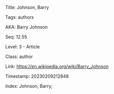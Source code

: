 Title:  Johnson, Barry

Tags:   authors

AKA:    Barry Johnson

Seq:    12.55

Level:  3 - Article

Class:  author

Link:   https://en.wikipedia.org/wiki/Barry_Johnson

Timestamp: 20230209212848

Index:  Johnson, Barry; 
